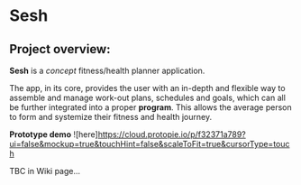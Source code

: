 # Sesh
## Project overview:

**Sesh** is a *concept* fitness/health planner application. 

The app, in its core, provides the user with an in-depth and flexible way to assemble and manage work-out plans, schedules and goals, which can all be 
further integrated into a proper **program**. This allows the average person to form and systemize their fitness and health journey.

**Prototype demo** ![here]<https://cloud.protopie.io/p/f32371a789?ui=false&mockup=true&touchHint=false&scaleToFit=true&cursorType=touch>

TBC in Wiki page...
